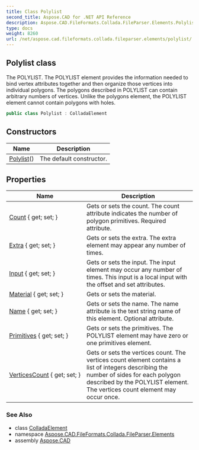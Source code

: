 ```yaml
---
title: Class Polylist
second_title: Aspose.CAD for .NET API Reference
description: Aspose.CAD.FileFormats.Collada.FileParser.Elements.Polylist class. The POLYLIST. The POLYLIST element provides the information needed to bind vertex attributes together and then organize those vertices into individual polygons. The polygons described in POLYLIST can contain arbitrary numbers of vertices. Unlike the polygons element the POLYLIST element cannot contain polygons with holes
type: docs
weight: 8260
url: /net/aspose.cad.fileformats.collada.fileparser.elements/polylist/
---
```

## Polylist class

The POLYLIST. The POLYLIST element provides the information needed to bind vertex attributes together and then organize those vertices into individual polygons. The polygons described in POLYLIST can contain arbitrary numbers of vertices. Unlike the polygons element, the POLYLIST element cannot contain polygons with holes.

```csharp
public class Polylist : ColladaElement
```

## Constructors

| Name | Description |
| --- | --- |
| [Polylist](polylist/)() | The default constructor. |

## Properties

| Name | Description |
| --- | --- |
| [Count](../../aspose.cad.fileformats.collada.fileparser.elements/polylist/count/) { get; set; } | Gets or sets the count. The count attribute indicates the number of polygon primitives. Required attribute. |
| [Extra](../../aspose.cad.fileformats.collada.fileparser.elements/polylist/extra/) { get; set; } | Gets or sets the extra. The extra element may appear any number of times. |
| [Input](../../aspose.cad.fileformats.collada.fileparser.elements/polylist/input/) { get; set; } | Gets or sets the input. The input element may occur any number of times. This input is a local input with the offset and set attributes. |
| [Material](../../aspose.cad.fileformats.collada.fileparser.elements/polylist/material/) { get; set; } | Gets or sets the material. |
| [Name](../../aspose.cad.fileformats.collada.fileparser.elements/polylist/name/) { get; set; } | Gets or sets the name. The name attribute is the text string name of this element. Optional attribute. |
| [Primitives](../../aspose.cad.fileformats.collada.fileparser.elements/polylist/primitives/) { get; set; } | Gets or sets the primitives. The POLYLIST element may have zero or one primitives element. |
| [VerticesCount](../../aspose.cad.fileformats.collada.fileparser.elements/polylist/verticescount/) { get; set; } | Gets or sets the vertices count. The vertices count element contains a list of integers describing the number of sides for each polygon described by the POLYLIST element. The vertices count element may occur once. |

### See Also

* class [ColladaElement](../colladaelement/)
* namespace [Aspose.CAD.FileFormats.Collada.FileParser.Elements](../../aspose.cad.fileformats.collada.fileparser.elements/)
* assembly [Aspose.CAD](../../)


